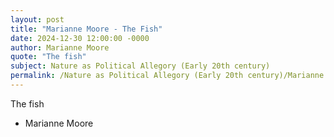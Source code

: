 ```yaml
---
layout: post
title: "Marianne Moore - The Fish"
date: 2024-12-30 12:00:00 -0000
author: Marianne Moore
quote: "The fish"
subject: Nature as Political Allegory (Early 20th century)
permalink: /Nature as Political Allegory (Early 20th century)/Marianne Moore/Marianne Moore - The Fish
---
```


The fish

- Marianne Moore
